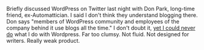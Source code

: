Briefly discussed WordPress on Twitter last night with Don Park, long-time friend, ex-Automattician. I said I don't think they understand blogging there. Don says "members of WordPress community and employees of the company behind it use blogs all the time." I don't doubt it, <a href="https://twitter.com/davewiner/status/1291868787218710528">yet I could never do</a> what I do with Wordpress. Far too clumsy. Not fluid. Not designed for writers. Really weak product. 
